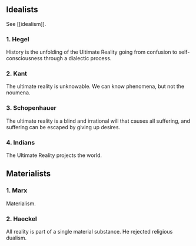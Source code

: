 ## Idealists
See [[idealism]].
### 1. Hegel
History is the unfolding of the Ultimate Reality going from confusion to self-consciousness through a dialectic process.
### 2. Kant
The ultimate reality is unknowable. We can know phenomena, but not the noumena.
### 3. Schopenhauer
The ultimate reality is a blind and irrational will that causes all suffering, and suffering can be escaped by giving up desires.
### 4. Indians
The Ultimate Reality projects the world.
## Materialists

### 1. Marx
Materialism.
### 2. Haeckel
All reality is part of a single material substance. He rejected religious dualism.